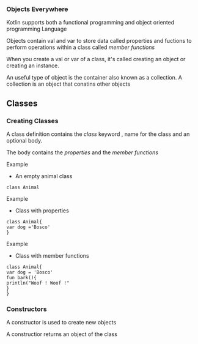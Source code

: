### Objects Everywhere 

Kotlin supports both a functional programming and object oriented programming Language

Objects contain val and var  to store data called properties and fuctions to perform operations within a class called *member functions*

 When you create a val or var of a class, it's called creating an object or creating an instance.
 
 An useful type of object is the container also known as a collection. A collection is an object that conatins other objects

## Classes

### Creating Classes

A class definition contains the *class* keyword , name for the class and an optional body.

The body contains the *properties* and the *member functions*

Example

- An empty animal class
```
class Animal
````

Example 

- Class with properties

```
class Animal{
var dog ='Bosco'
}
```

Example 

- Class with member functions

```
class Animal{
var dog = 'Bosco'
fun bark(){
println("Woof ! Woof !"
}
}
```

### Constructors

A constructor is used to create new objects

A constructior returns an object of the class





